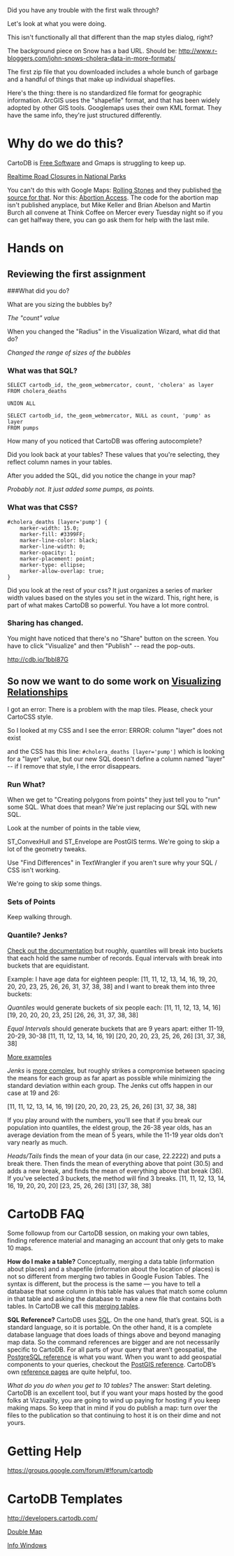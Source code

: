 Did you have any trouble with the first walk through?

Let's look at what you were doing. 

This isn't functionally all that different than the map styles dialog, right?

The background piece on Snow has a bad URL. Should be:
<http://www.r-bloggers.com/john-snows-cholera-data-in-more-formats/>

The first zip file that you downloaded includes a whole bunch of garbage and a handful of things that make up individual shapefiles.

Here's the thing: there is no standardized file format for geographic information. ArcGIS uses the "shapefile" format, and that has been widely adopted by other GIS tools. Googlemaps uses their own KML format. They have the same info, they're just structured differently. 

# Why do we do this?

CartoDB is [Free Software](https://github.com/CartoDB/cartodb) and Gmaps is struggling to keep up. 

[Realtime Road Closures in National Parks](http://maps.nps.gov/blri/road-closures/)

You can't do this with Google Maps: [Rolling Stones](http://vizzuality.github.io/rollingstonesmap)  and they published [the source for that](http://vizzuality.github.io/rollingstonesmap/).  Nor this: [Abortion Access](http://www.thedailybeast.com/articles/2013/01/22/roe-v-wade-turns-40.html). The code for the abortion map isn't published anyplace, but Mike Keller and Brian Abelson and Martin Burch all convene at Think Coffee on Mercer every Tuesday night so if you can get halfway there, you can go ask them for help with the last mile. 

# Hands on

## Reviewing the first assignment

###What did you do?

What are you sizing the bubbles by?

*The "count" value*

When you changed the "Radius" in the Visualization Wizard, what did that do?   

*Changed the range of sizes of the bubbles*



### What was that SQL?

	SELECT cartodb_id, the_geom_webmercator, count, 'cholera' as layer
	FROM cholera_deaths

	UNION ALL

	SELECT cartodb_id, the_geom_webmercator, NULL as count, 'pump' as layer
	FROM pumps
	
How many of you noticed that CartoDB was offering autocomplete?

Did you look back at your tables? These values that you're selecting, they reflect column names in your tables. 

After you added the SQL, did you notice the change in your map? 

*Probably not. It just added some pumps, as points.*

### What was that CSS?

	#cholera_deaths [layer='pump'] {
		marker-width: 15.0;
		marker-fill: #3399FF;
		marker-line-color: black;
		marker-line-width: 0;
		marker-opacity: 1;
		marker-placement: point;
		marker-type: ellipse;
		marker-allow-overlap: true;
	}
	
Did you look at the rest of your css? It just organizes a series of marker width values based on the styles you set in the wizard. This, right here, is part of what makes CartoDB so powerful. You have a lot more control. 


### Sharing has changed.

You might have noticed that there's no "Share" button on the screen. You have to click "Visualize" and then "Publish" -- read the pop-outs. 

http://cdb.io/1bbI87G

## So now we want to do some work on [Visualizing Relationships](http://developers.cartodb.com/tutorials/visualizing_relationships.html)

I got an error:	
	There is a problem with the map tiles. Please, check your CartoCSS style.
	
So I looked at my CSS and I see the error:
	ERROR: column "layer" does not exist
	
and the CSS has this line: `#cholera_deaths [layer='pump']` which is looking for a "layer" value, but our new SQL doesn't define a column named "layer" -- if I remove that style, I the error disappears. 

### Run What?

When we get to "Creating polygons from points" they just tell you to "run" some SQL. What does that mean? We're just replacing our SQL with new SQL. 

Look at the number of points in the table view,

ST\_ConvexHull and ST\_Envelope are  PostGIS terms. We're going to skip a lot of the geometry tweaks. 

Use "Find Differences" in TextWrangler if you aren't sure why your SQL / CSS isn't working. 

We're going to skip some things. 

### Sets of Points

Keep walking through.

### Quantile? Jenks?
[Check out the documentation](http://developers.cartodb.com/documentation/using-cartodb.html5)  but roughly, quantiles will break into buckets that each hold the same number of records. Equal intervals with break into buckets that are equidistant.

Example:  I have age data for eighteen people: [11, 11, 12, 13, 14, 16, 19, 20, 20, 20, 23, 25, 26, 26, 31, 37, 38, 38] and I want to break them into three buckets:  

*Quantiles* would generate buckets of six people each: 
[11, 11, 12, 13, 14, 16] [19, 20, 20, 20, 23, 25] [26, 26, 31, 37, 38, 38]

*Equal Intervals* should generate buckets that are 9 years apart: either 11-19, 20-29, 30-38 
 [11, 11, 12, 13, 14, 16, 19] [20, 20, 20, 23, 25, 26, 26] [31, 37, 38, 38]

[More examples](http://www.ncgia.ucsb.edu/cctp/units/unit47/html/comp_class.html)

*Jenks* is [more complex](http://en.wikipedia.org/wiki/Jenks_natural_breaks_optimization), but roughly strikes a compromise between spacing the means for each group as far apart as possible while minimizing the standard deviation within each group. The Jenks cut offs happen in our case at 19 and 26:

[11, 11, 12, 13, 14, 16, 19] [20, 20, 20, 23, 25, 26, 26] [31, 37, 38, 38]

If you play around with the numbers, you'll see that if you break our population into quantiles, the eldest group, the 26-38 year olds, has an average deviation from the mean of 5 years, while the 11-19 year olds don't vary nearly as much. 

*Heads/Tails* finds the mean of your data (in our case, 22.2222) and puts a break there. Then finds the mean of everything above that point (30.5) and adds a new break, and finds the mean of everything above that break (36). If you've selected 3 buckets, the method will find 3 breaks. 
[11, 11, 12, 13, 14, 16, 19, 20, 20, 20] [23, 25, 26, 26] [31] [37, 38, 38]



# CartoDB FAQ

Some followup from our CartoDB session, on making your own tables, finding reference material and managing an account that only gets to make 10 maps.

**How do I make a table?** Conceptually, merging a data table (information about places) and a shapefile (information about the location of places) is not so different from merging two tables in Google Fusion Tables. The syntax is different, but the process is the same — you have to tell a database that some column in this table has values that match some column in that table and asking the database to make a new file that contains both tables. In CartoDB we call this [merging  tables](http://developers.cartodb.com/documentation/using-cartodb.html#sec-6).

**SQL Reference?** CartoDB uses [SQL](http://en.wikipedia.org/wiki/SQL). On the one hand, that’s great. SQL is a standard language, so it is portable. On the other hand, it is a complete database language that does loads of things above and beyond managing map data. So the command references are bigger and are not necessarily specific to CartoDB. For all parts of your query that aren’t geospatial, the [PostgreSQL reference](http://www.postgresql.org/docs/9.1/static/) is what you want. When you want to add geospatial components to your queries, checkout the [PostGIS reference](http://postgis.net/docs/manual-1.4/). CartoDB’s own [reference pages](http://developers.cartodb.com/documentation/using-cartodb.html) are quite helpful, too.

*What do you do when you get to 10 tables?* The answer: Start deleting. CartoDB is an excellent tool, but if you want your maps hosted by the good folks at Vizzuality, you are going to wind up paying for hosting if you keep making maps. So keep that in mind if you do publish a map: turn over the files to the publication so that continuing to host it is on their dime and not yours.

# Getting Help

https://groups.google.com/forum/#!forum/cartodb

# CartoDB Templates


http://developers.cartodb.com/

[Double Map](http://cartodb.github.com/cartodb-publishing-templates/doublemap/)

[Info Windows](https://github.com/amandabee/cunyjdata/tree/master/mapping/cartodb)
